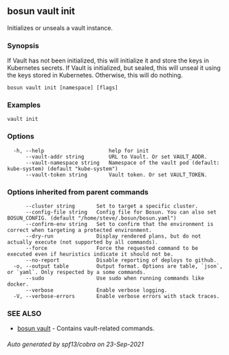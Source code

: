 ## bosun vault init

Initializes or unseals a vault instance.

### Synopsis


If Vault has not been initialized, this will initialize it and store the keys in Kubernetes secrets.
If Vault is initialized, but sealed, this will unseal it using the keys stored in Kubernetes.
Otherwise, this will do nothing.


```
bosun vault init [namespace] [flags]
```

### Examples

```
vault init
```

### Options

```
  -h, --help                     help for init
      --vault-addr string        URL to Vault. Or set VAULT_ADDR.
      --vault-namespace string   Namespace of the vault pod (default: kube-system) (default "kube-system")
      --vault-token string       Vault token. Or set VAULT_TOKEN.
```

### Options inherited from parent commands

```
      --cluster string       Set to target a specific cluster.
      --config-file string   Config file for Bosun. You can also set BOSUN_CONFIG. (default "/home/steve/.bosun/bosun.yaml")
      --confirm-env string   Set to confirm that the environment is correct when targeting a protected environment.
      --dry-run              Display rendered plans, but do not actually execute (not supported by all commands).
      --force                Force the requested command to be executed even if heuristics indicate it should not be.
      --no-report            Disable reporting of deploys to github.
  -o, --output table         Output format. Options are table, `json`, or `yaml`. Only respected by a some commands.
      --sudo                 Use sudo when running commands like docker.
      --verbose              Enable verbose logging.
  -V, --verbose-errors       Enable verbose errors with stack traces.
```

### SEE ALSO

* [bosun vault](bosun_vault.md)	 - Contains vault-related commands.

###### Auto generated by spf13/cobra on 23-Sep-2021
